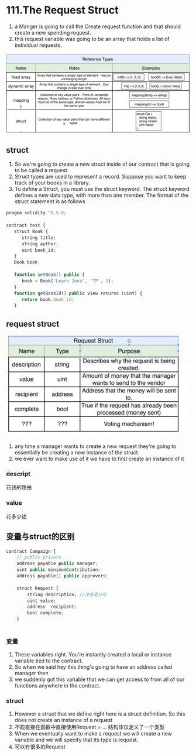 # 111.The Request Struct

1. a Manger is going to call the Create request function and that should create a new spending request.
2. this request variable was going to be an array that holds a list of individual requests.

![img](../image/section5/4.png ':size=800')

## struct
1. So we're going to create a new struct inside of our contract that is going to be called a request.
2. Struct types are used to represent a record. Suppose you want to keep track of your books in a library.
3. To define a Struct, you must use the struct keyword. The struct keyword defines a new data type, with more than one member. The format of the struct statement is as follows

```javascript
pragma solidity ^0.5.0;

contract test {
   struct Book { 
      string title;
      string author;
      uint book_id;
   }
   Book book;

   function setBook() public {
      book = Book('Learn Java', 'TP', 1);
   }
   function getBookId() public view returns (uint) {
      return book.book_id;
   }
```


## request struct
![img](../image/section5/5.png ':size=600')

1. any time a manager wants to create a new request they're going to essentially be creating a new instance of the struct.
2. we ever want to make use of it we have to first create an instance of it 
  

### descript
花钱的理由

### value
花多少钱



## 变量与struct的区别
```javascript
contract Campaign {
    // public private
    address payable public manager;
    uint public minimumContribution;
    address payable[] public approvers;
    
    struct Request {
        string description; //注意是分号
        uint value;
        address  recipient;
        bool complete;
    }
    
```


### 变量
1. These variables right. You're instantly created a local or instance variable tied to the contract.
2. So when we said hey this thing's going to have an address called manager then
3. we suddenly got this variable that we can get access to from all of our functions anywhere in the contract.

### struct
1. However a struct that we define right here is a struct definition. So this does not create an instance of a request
2. 不能直接在函数中直接使用Request = ... 结构体仅定义了一个类型
3. When we eventually want to make a request we will create a new variable and we will specify that its type is request.
4. 可以有很多的Request